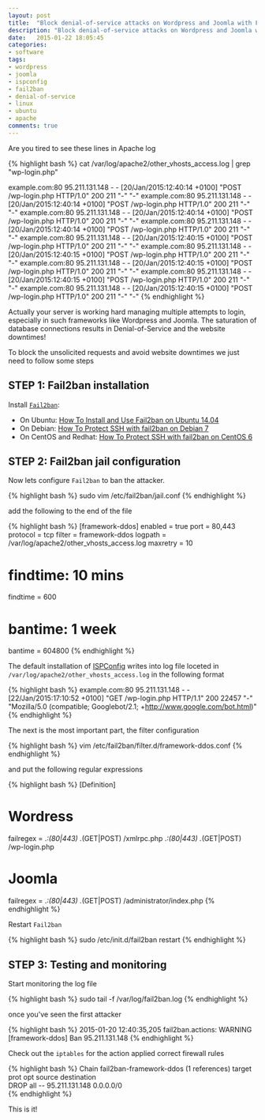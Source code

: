 ```yaml
---
layout: post
title:  "Block denial-of-service attacks on Wordpress and Joomla with Fail2Ban in ISPConfig"
description: "Block denial-of-service attacks on Wordpress and Joomla with Fail2Ban in ISPConfig"
date:   2015-01-22 18:05:45
categories:
- software
tags:
- wordpress
- joomla
- ispconfig
- fail2ban
- denial-of-service
- linux
- ubuntu
- apache
comments: true
---
```


Are you tired to see these lines in Apache log

{% highlight bash %}
cat /var/log/apache2/other_vhosts_access.log | grep "wp-login.php"

example.com:80 95.211.131.148 - - [20/Jan/2015:12:40:14 +0100] "POST /wp-login.php HTTP/1.0" 200 211 "-" "-"
example.com:80 95.211.131.148 - - [20/Jan/2015:12:40:14 +0100] "POST /wp-login.php HTTP/1.0" 200 211 "-" "-"
example.com:80 95.211.131.148 - - [20/Jan/2015:12:40:14 +0100] "POST /wp-login.php HTTP/1.0" 200 211 "-" "-"
example.com:80 95.211.131.148 - - [20/Jan/2015:12:40:14 +0100] "POST /wp-login.php HTTP/1.0" 200 211 "-" "-"
example.com:80 95.211.131.148 - - [20/Jan/2015:12:40:15 +0100] "POST /wp-login.php HTTP/1.0" 200 211 "-" "-"
example.com:80 95.211.131.148 - - [20/Jan/2015:12:40:15 +0100] "POST /wp-login.php HTTP/1.0" 200 211 "-" "-"
example.com:80 95.211.131.148 - - [20/Jan/2015:12:40:15 +0100] "POST /wp-login.php HTTP/1.0" 200 211 "-" "-"
example.com:80 95.211.131.148 - - [20/Jan/2015:12:40:15 +0100] "POST /wp-login.php HTTP/1.0" 200 211 "-" "-"
example.com:80 95.211.131.148 - - [20/Jan/2015:12:40:15 +0100] "POST /wp-login.php HTTP/1.0" 200 211 "-" "-"
{% endhighlight %}

Actually your server is working hard managing multiple attempts to login, especially in such frameworks like 
Wordpress and Joomla. The saturation of database connections results in Denial-of-Service and the website downtimes!

To block the unsolicited requests and avoid website downtimes we just need to follow some steps   

## STEP 1: Fail2ban installation

Install [`Fail2ban`](http://www.fail2ban.org):

 - On Ubuntu: [How To Install and Use Fail2ban on Ubuntu 14.04](https://www.digitalocean.com/community/tutorials/how-to-install-and-use-fail2ban-on-ubuntu-14-04)
 - On Debian: [How To Protect SSH with fail2ban on Debian 7](https://www.digitalocean.com/community/tutorials/how-to-protect-ssh-with-fail2ban-on-debian-7)
 - On CentOS and Redhat: [How To Protect SSH with fail2ban on CentOS 6](https://www.digitalocean.com/community/tutorials/how-to-protect-ssh-with-fail2ban-on-centos-6)

## STEP 2: Fail2ban jail configuration

Now lets configure `Fail2ban` to ban the attacker.

{% highlight bash %}
sudo vim /etc/fail2ban/jail.conf
{% endhighlight %}

add the following to the end of the file

{% highlight bash %}
[framework-ddos]
enabled = true
port = 80,443
protocol = tcp
filter = framework-ddos
logpath = /var/log/apache2/other_vhosts_access.log
maxretry = 10
# findtime: 10 mins
findtime = 600
# bantime: 1 week
bantime  = 604800
{% endhighlight %}

The default installation of [ISPConfig](http://www.ispconfig.org) writes into log file loceted in `/var/log/apache2/other_vhosts_access.log` in the following format

{% highlight bash %}
example.com:80 95.211.131.148 - - [22/Jan/2015:17:10:52 +0100] "GET /wp-login.php HTTP/1.1" 200 22457 "-" "Mozilla/5.0 (compatible; Googlebot/2.1; +http://www.google.com/bot.html)"
{% endhighlight %}

The next is the most important part, the filter configuration

{% highlight bash %}
vim /etc/fail2ban/filter.d/framework-ddos.conf 
{% endhighlight %}

and put the following regular expressions

{% highlight bash %}
[Definition]

# Wordress
failregex = .*:(80|443) <HOST> .*(GET|POST) /xmlrpc.php
            .*:(80|443) <HOST> .*(GET|POST) /wp-login.php
# Joomla
failregex = .*:(80|443) <HOST> .*(GET|POST) /administrator/index.php
{% endhighlight %}

Restart `Fail2ban` 

{% highlight bash %}
sudo /etc/init.d/fail2ban restart
{% endhighlight %}

## STEP 3: Testing and monitoring

Start monitoring the log file 

{% highlight bash %}
sudo tail -f /var/log/fail2ban.log 
{% endhighlight %}

once you've seen the first attacker

{% highlight bash %}
2015-01-20 12:40:35,205 fail2ban.actions: WARNING [framework-ddos] Ban 95.211.131.148
{% endhighlight %}

Check out the `iptables` for the action applied correct firewall rules

{% highlight bash %}
Chain fail2ban-framework-ddos (1 references)
target     prot opt source               destination         
DROP       all  --  95.211.131.148       0.0.0.0/0           
{% endhighlight %}

This is it!

